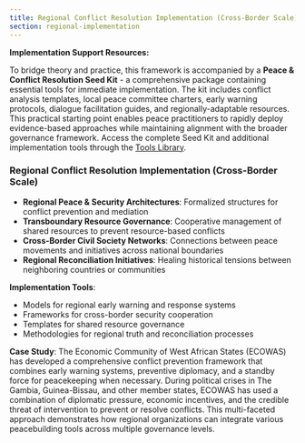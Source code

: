 ```yaml
---
title: Regional Conflict Resolution Implementation (Cross-Border Scale)
section: regional-implementation
---
```


**Implementation Support Resources:**

To bridge theory and practice, this framework is accompanied by a **Peace & Conflict Resolution Seed Kit** - a comprehensive package containing essential tools for immediate implementation. The kit includes conflict analysis templates, local peace committee charters, early warning protocols, dialogue facilitation guides, and regionally-adaptable resources. This practical starting point enables peace practitioners to rapidly deploy evidence-based approaches while maintaining alignment with the broader governance framework. Access the complete Seed Kit and additional implementation tools through the [Tools Library](/frameworks/tools/peace).

### Regional Conflict Resolution Implementation (Cross-Border Scale)
- **Regional Peace & Security Architectures**: Formalized structures for conflict prevention and mediation
- **Transboundary Resource Governance**: Cooperative management of shared resources to prevent resource-based conflicts
- **Cross-Border Civil Society Networks**: Connections between peace movements and initiatives across national boundaries
- **Regional Reconciliation Initiatives**: Healing historical tensions between neighboring countries or communities

**Implementation Tools**:
- Models for regional early warning and response systems
- Frameworks for cross-border security cooperation
- Templates for shared resource governance
- Methodologies for regional truth and reconciliation processes

**Case Study**: The Economic Community of West African States (ECOWAS) has developed a comprehensive conflict prevention framework that combines early warning systems, preventive diplomacy, and a standby force for peacekeeping when necessary. During political crises in The Gambia, Guinea-Bissau, and other member states, ECOWAS has used a combination of diplomatic pressure, economic incentives, and the credible threat of intervention to prevent or resolve conflicts. This multi-faceted approach demonstrates how regional organizations can integrate various peacebuilding tools across multiple governance levels.

